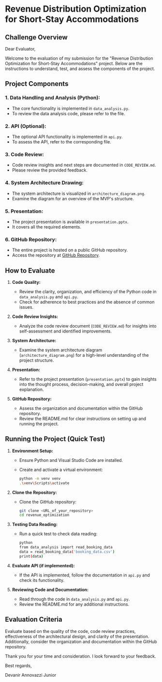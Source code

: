 # Revenue Distribution Optimization for Short-Stay Accommodations

## Challenge Overview

Dear Evaluator,

Welcome to the evaluation of my submission for the "Revenue Distribution Optimization for Short-Stay Accommodations" project. Below are the instructions to understand, test, and assess the components of the project.

## Project Components

### 1. Data Handling and Analysis (Python):

- The core functionality is implemented in `data_analysis.py`.
- To review the data analysis code, please refer to the file.

### 2. API (Optional):

- The optional API functionality is implemented in `api.py`.
- To assess the API, refer to the corresponding file.

### 3. Code Review:

- Code review insights and next steps are documented in `CODE_REVIEW.md`.
- Please review the provided feedback.

### 4. System Architecture Drawing:

- The system architecture is visualized in `architecture_diagram.png`.
- Examine the diagram for an overview of the MVP's structure.

### 5. Presentation:

- The project presentation is available in `presentation.pptx`.
- It covers all the required elements.

### 6. GitHub Repository:

- The entire project is hosted on a public GitHub repository.
- Access the repository at [GitHub Repository](<URL_of_your_repository>).

## How to Evaluate

1. **Code Quality:**
   - Review the clarity, organization, and efficiency of the Python code in `data_analysis.py` and `api.py`.
   - Check for adherence to best practices and the absence of common issues.

2. **Code Review Insights:**
   - Analyze the code review document (`CODE_REVIEW.md`) for insights into self-assessment and identified improvements.

3. **System Architecture:**
   - Examine the system architecture diagram (`architecture_diagram.png`) for a high-level understanding of the project structure.

4. **Presentation:**
   - Refer to the project presentation (`presentation.pptx`) to gain insights into the thought process, decision-making, and overall project explanation.

5. **GitHub Repository:**
   - Assess the organization and documentation within the GitHub repository.
   - Review the README.md for clear instructions on setting up and running the project.

## Running the Project (Quick Test)

1. **Environment Setup:**
   - Ensure Python and Visual Studio Code are installed.
   - Create and activate a virtual environment:

     ```bash
     python -m venv venv
     .\venv\Scripts\activate
     ```

2. **Clone the Repository:**
   - Clone the GitHub repository:

     ```bash
     git clone <URL_of_your_repository>
     cd revenue_optimization
     ```

3. **Testing Data Reading:**
   - Run a quick test to check data reading:

     ```bash
     python
     from data_analysis import read_booking_data
     data = read_booking_data('booking_data.csv')
     print(data)
     ```

4. **Evaluate API (if implemented):**
   - If the API is implemented, follow the documentation in `api.py` and check its functionality.

5. **Reviewing Code and Documentation:**
   - Read through the code in `data_analysis.py` and `api.py`.
   - Review the README.md for any additional instructions.

## Evaluation Criteria

Evaluate based on the quality of the code, code review practices, effectiveness of the architectural design, and clarity of the presentation. Additionally, consider the organization and documentation within the GitHub repository.

Thank you for your time and consideration. I look forward to your feedback.

Best regards,

Devanir Annovazzi Junior    

